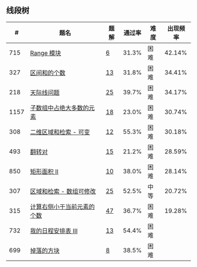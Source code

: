 ## 线段树

| \# | 题名 | 题解 | 通过率 | 难度 | 出现频率   |
|------|----------------------|-----|--------|----|--------|
|715|[Range 模块](https://leetcode-cn.com/problems/range-module)   |[6](https://leetcode-cn.com/problems/range-module/solution)|31.3%|困难|42.14%|
|327|[区间和的个数](https://leetcode-cn.com/problems/count-of-range-sum)   |[13](https://leetcode-cn.com/problems/count-of-range-sum/solution)|31.8%|困难|34.41%|
|218|[天际线问题](https://leetcode-cn.com/problems/the-skyline-problem)   |[25](https://leetcode-cn.com/problems/the-skyline-problem/solution)|39.7%|困难|34.17%|
|1157|[子数组中占绝大多数的元素](https://leetcode-cn.com/problems/online-majority-element-in-subarray)   |[18](https://leetcode-cn.com/problems/online-majority-element-in-subarray/solution)|23.0%|困难|30.74%|
|308|[二维区域和检索 - 可变](https://leetcode-cn.com/problems/range-sum-query-2d-mutable)   |[12](https://leetcode-cn.com/problems/range-sum-query-2d-mutable/solution)|55.3%|困难|30.18%|
|493|[翻转对](https://leetcode-cn.com/problems/reverse-pairs)   |[15](https://leetcode-cn.com/problems/reverse-pairs/solution)|21.2%|困难|28.59%|
|850|[矩形面积 II](https://leetcode-cn.com/problems/rectangle-area-ii)   |[10](https://leetcode-cn.com/problems/rectangle-area-ii/solution)|38.0%|困难|28.14%|
|307|[区域和检索 - 数组可修改](https://leetcode-cn.com/problems/range-sum-query-mutable)   |[25](https://leetcode-cn.com/problems/range-sum-query-mutable/solution)|52.5%|中等|20.72%|
|315|[计算右侧小于当前元素的个数](https://leetcode-cn.com/problems/count-of-smaller-numbers-after-self)   |[47](https://leetcode-cn.com/problems/count-of-smaller-numbers-after-self/solution)|36.7%|困难|19.28%|
|732|[我的日程安排表 III](https://leetcode-cn.com/problems/my-calendar-iii)   |[13](https://leetcode-cn.com/problems/my-calendar-iii/solution)|54.4%|困难|&nbsp;|
|699|[掉落的方块](https://leetcode-cn.com/problems/falling-squares)   |[8](https://leetcode-cn.com/problems/falling-squares/solution)|38.5%|困难|&nbsp;|
